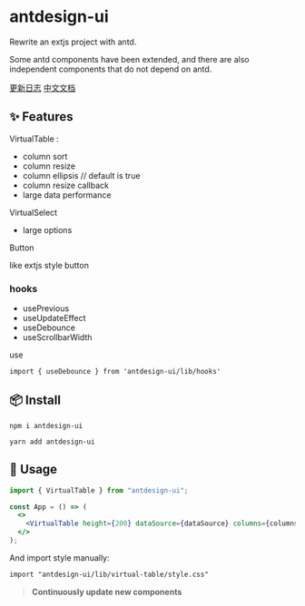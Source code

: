 <!--
 * @Author: 王亚振
 * @Date: 2020-10-13 16:05:27
 * @LastEditors: 王亚振
 * @LastEditTime: 2024-05-20 17:41:15
 * @FilePath: /antdesign-ui/README.md
-->

# antdesign-ui

Rewrite an extjs project with antd.

Some antd components have been extended, and there are also independent components that do not depend on antd.

[更新日志](https://github.com/wangyazhen/antdesign-ui/blob/master/log.md)
[中文文档](https://github.com/wangyazhen/antdesign-ui/blob/master/doc.md)

## ✨ Features

VirtualTable :

- column sort
- column resize
- column ellipsis // default is true
- column resize callback
- large data performance

VirtualSelect

- large options

Button

like extjs style button

### hooks

- usePrevious
- useUpdateEffect
- useDebounce
- useScrollbarWidth

use

```
import { useDebounce } from 'antdesign-ui/lib/hooks'
```

## 📦 Install

`npm i antdesign-ui `

`yarn add antdesign-ui `

## 🔨 Usage

```jsx
import { VirtualTable } from "antdesign-ui";

const App = () => (
  <>
    <VirtualTable height={200} dataSource={dataSource} columns={columns} />
  </>
);
```

And import style manually:

```html
import "antdesign-ui/lib/virtual-table/style.css"
```

> **Continuously update new components**

